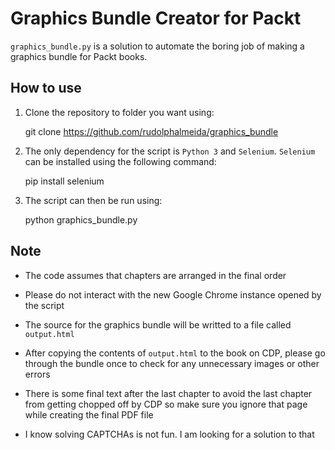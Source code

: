 Graphics Bundle Creator for Packt
=================================

`graphics_bundle.py` is a solution to automate the boring job of making a graphics bundle for Packt books.

How to use
----------

1. Clone the repository to folder you want using:

    git clone https://github.com/rudolphalmeida/graphics_bundle

2. The only dependency for the script is `Python 3` and `Selenium`. `Selenium` can be installed using the following command:

    pip install selenium

3. The script can then be run using:

    python graphics_bundle.py

Note
----

+ The code assumes that chapters are arranged in the final order

+ Please do not interact with the new Google Chrome instance opened by the script

+ The source for the graphics bundle will be writted to a file called `output.html`

+ After copying the contents of `output.html` to the book on CDP, please go through the bundle once to check for any unnecessary images or other errors

+ There is some final text after the last chapter to avoid the last chapter from getting chopped off by CDP so make sure you ignore that page while creating the final PDF file

+ I know solving CAPTCHAs is not fun. I am looking for a solution to that